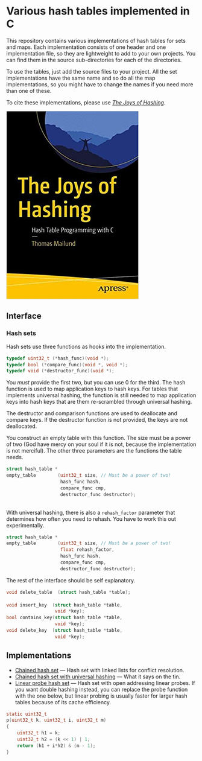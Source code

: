 # Various hash tables implemented in C

This repository contains various implementations of hash tables for sets and maps. Each implementation consists of one header and one implementation file, so they are lightweight to add to your own projects. You can find them in the source sub-directories for each of the directories.

To use the tables, just add the source files to your project. All the set implementations have the same name and so do all the map implementations, so you might have to change the names if you need more than one of these.

To cite these implementations, please use [*The Joys of Hashing*](https://amzn.to/2pngZQ0).

![](joys-of-hashing.jpg)

## Interface

### Hash sets

Hash sets use three functions as hooks into the implementation.

```c
typedef uint32_t (*hash_func)(void *);
typedef bool (*compare_func)(void *, void *);
typedef void (*destructor_func)(void *);
```

You *must* provide the first two, but you can use 0 for the third. The hash function is used to map application keys to hash keys. For tables that implements universal hashing, the function is still needed to map application keys into hash keys that are them re-scrambled through universal hashing.

The destructor and comparison functions are used to deallocate and compare keys. If the destructor function is not provided, the keys are not deallocated.

You construct an empty table with this function. The size must be a power of two (God have mercy on your soul if it is not, because the implementation is not merciful). The other three parameters are the functions the table needs.

```c
struct hash_table *
empty_table        (uint32_t size, // Must be a power of two!
                    hash_func hash,
                    compare_func cmp,
                    destructor_func destructor);
                    
```

With universal hashing, there is also a `rehash_factor` parameter that determines how often you need to rehash. You have to work this out experimentally.

```c
struct hash_table *
empty_table        (uint32_t size, // Must be a power of two!
                    float rehash_factor,
                    hash_func hash,
                    compare_func cmp,
                    destructor_func destructor);
```
                
The rest of the interface should be self explanatory.
                
```c
void delete_table  (struct hash_table *table);

void insert_key  (struct hash_table *table,
                  void *key);
bool contains_key(struct hash_table *table,
                  void *key);
void delete_key  (struct hash_table *table,
                  void *key);
```



## Implementations

* [Chained hash set](ChainedHashSet/source) — Hash set with linked lists for conflict resolution.
* [Chained hash set with universal hashing](ChainedUniversalHashSet/source) — What it says on the tin.
* [Linear probe hash set](LinearProbeHashSet/source) — Hash set with open addressing linear probes. If you want double hashing instead, you can replace the probe function with the one below, but linear probing is usually faster for larger hash tables because of its cache efficiency.

```c
static uint32_t
p(uint32_t k, uint32_t i, uint32_t m)
{
    uint32_t h1 = k;
    uint32_t h2 = (k << 1) | 1;
    return (h1 + i*h2) & (m - 1);
}
```

